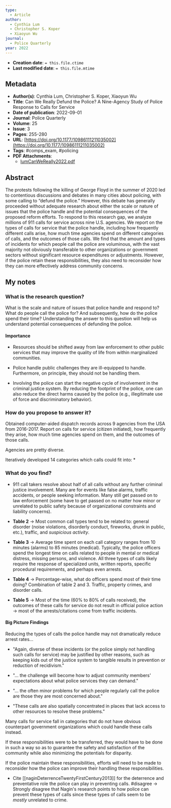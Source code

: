 ```yaml
---
type:
  - Article
author:
  - Cynthia Lum
  - Christopher S. Koper
  - Xiaoyun Wu
journal:
  - Police Quarterly
year: 2022
---
```


* **Creation date**: `= this.file.ctime`
* **Last modified date**: `= this.file.mtime`

## Metadata

* **Author(s)**: Cynthia Lum, Christopher S. Koper, Xiaoyun Wu
* **Title**: Can We Really Defund the Police? A Nine-Agency Study of Police Response to Calls for Service
* **Date of publication**: 2022-09-01
* **Journal**: Police Quarterly
* **Volume**: 25
* **Issue**: 3
* **Pages**: 255-280
* **URL**: [https://doi.org/10.1177/10986111211035002](https://doi.org/10.1177/10986111211035002)
* **Tags**: #comps_exam, #policing
* **PDF Attachments**:
  * [lumCanWeReally2022.pdf](zotero://open-pdf/library/items/4T26HCW2)

## Abstract

The protests following the killing of George Floyd in the summer of 2020 led to contentious discussions and debates in many cities about policing, with some calling to “defund the police.” However, this debate has generally proceeded without adequate research about either the scale or nature of issues that the police handle and the potential consequences of the proposed reform efforts. To respond to this research gap, we analyze millions of 911 calls for service across nine U.S. agencies. We report on the types of calls for service that the police handle, including how frequently different calls arise, how much time agencies spend on different categories of calls, and the outcomes of those calls. We find that the amount and types of incidents for which people call the police are voluminous, with the vast majority not obviously transferable to other organizations or government sectors without significant resource expenditures or adjustments. However, if the police retain these responsibilities, they also need to reconsider how they can more effectively address community concerns.

## My notes

### What is the research question?

What is the scale and nature of issues that police handle and respond to? What do people call the police for? And subsequently, how do the police spend their time? Understanding the answer to this question will help us understand potential consequences of defunding the police.
#### Importance

* Resources should be shifted away from law enforcement to other public services that may improve the quality of life from within marginalized communities.
  
* Police handle public challenges they are ill-equipped to handle. Furthermore, on principle, they should not be handling them.
  
* Involving the police can start the negative cycle of involvement in the criminal justice system. By reducing the footprint of the police, one can also reduce the direct harms caused by the police (e.g., illegitimate use of force and discriminatory behavior). 

### How do you propose to answer it?

Obtained computer-aided dispatch records across 9 agencies from the USA from 2016-2017. Report on calls for service (citizen initiated), how frequently they arise, how much time agencies spend on them, and the outcomes of those calls.

Agencies are pretty diverse.

Iteratively developed 14 categories which calls could fit into:
* 
### What do you find?

* 911 call takers resolve about half of all calls without any further criminal justice involvement. Many are for events like false alarms, traffic accidents, or people seeking information. Many still get passed on to law enforcement (some have to get passed on no matter how minor or unrelated to public safety because of organizational constraints and liability concerns).
  
* **Table 2** -> Most common call types tend to be related to: general disorder (noise violations, disorderly conduct, fireworks, drunk in public, etc.), traffic, and *suspicious activity*.
  
* **Table 3** -> Average time spent on each call category ranges from 10 minutes (alarms) to 85 minutes (medical). Typically, the police officers spend the longest time on calls related to people in mental or medical distress, missing persons, and violence. All three types of calls likely require the response of specialized units, written reports, specific procedural requirements, and perhaps even arrests.
  
* **Table 4** -> Percentage-wise, what do officers spend most of their time doing? Combination of table 2 and 3. Traffic, property crimes, and disorder calls.
  
* **Table 5** -> Most of the time (60% to 80% of calls received), the outcomes of these calls for service do not result in official police action -> most of the arrests/citations come from traffic incidents.
#### Big Picture Findings

Reducing the types of calls the police handle may not dramatically reduce arrest rates...

* "Again, diverse of these incidents (or the police simply not handling such calls for service) may be justified by other reasons, such as keeping kids out of the justice system to tangible results in prevention or reduction of recidivism."
  
* "... the challenge will become how to adjust community members' expectations about what police services they can demand."
  
* "... the often minor problems for which people regularly call the police are those they are most concerned about."
  
* "These calls are also spatially concentrated in places that lack access to other resources to resolve these problems." 

Many calls for service fall in categories that do not have obvious counterpart government organizations which could handle these calls instead.

If these responsibilities were to be transferred, they would have to be done in such a way so as to guarantee the safety and satisfaction of the community while also minimizing the potentials for disparity.

If the police maintain these responsibilities, efforts will need to be made to reconsider how the police can improve their handling these responsibilities.

* Cite [[naginDeterrenceTwentyFirstCentury2013]] for the deterrence and preventative role the police can play in preventing calls. #disagree -> Strongly disagree that Nagin's research points to how police can prevent these types of calls since these types of calls seem to be *mostly* unrelated to crime.